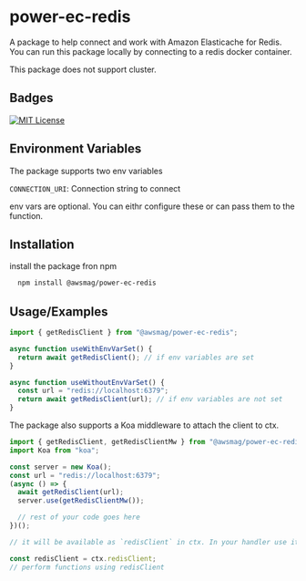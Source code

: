 # power-ec-redis

A package to help connect and work with Amazon Elasticache for Redis. You can run this package locally by connecting to a redis docker container.

This package does not support cluster.

## Badges

[![MIT License](https://img.shields.io/badge/License-MIT-green.svg)](https://choosealicense.com/licenses/mit/)

## Environment Variables

The package supports two env variables

`CONNECTION_URI`: Connection string to connect

env vars are optional. You can eithr configure these or can pass them to the function.

## Installation

install the package fron npm

```bash
  npm install @awsmag/power-ec-redis
```

## Usage/Examples

```javascript
import { getRedisClient } from "@awsmag/power-ec-redis";

async function useWithEnvVarSet() {
  return await getRedisClient(); // if env variables are set
}

async function useWithoutEnvVarSet() {
  const url = "redis://localhost:6379";
  return await getRedisClient(url); // if env variables are not set
}
```

The package also supports a Koa middleware to attach the client to ctx.

```javascript
import { getRedisClient, getRedisClientMw } from "@awsmag/power-ec-redis";
import Koa from "koa";

const server = new Koa();
const url = "redis://localhost:6379";
(async () => {
  await getRedisClient(url);
  server.use(getRedisClientMw());

  // rest of your code goes here
})();

// it will be available as `redisClient` in ctx. In your handler use it like below.

const redisClient = ctx.redisClient;
// perform functions using redisClient
```
